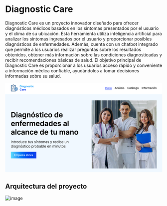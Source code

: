 # Diagnostic Care 

Diagnostic Care es un proyecto innovador diseñado para ofrecer diagnósticos médicos basados en los síntomas presentados por el usuario y el clima de su ubicación. Esta herramienta utiliza inteligencia artificial para analizar los síntomas ingresados por el usuario y proporcionar posibles diagnósticos de enfermedades. Además, cuenta con un chatbot integrado que permite a los usuarios realizar preguntas sobre los resultados obtenidos, obtener más información sobre las condiciones diagnosticadas y recibir recomendaciones básicas de salud. El objetivo principal de Diagnostic Care es proporcionar a los usuarios acceso rápido y conveniente a información médica confiable, ayudándolos a tomar decisiones informadas sobre su salud.

![alt text](image.png)

## Arquitectura del proyecto

![image](https://github.com/OAGgithub/SIC-Python/assets/128623376/2b0f7a47-012b-403c-93a4-d6c145c6b97e)
